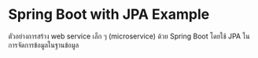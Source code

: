 # Spring Boot with JPA Example

ตัวอย่างการสร้าง web service เล็ก ๆ (microservice) ด้วย Spring Boot
โดยใช้ JPA ในการจัดการข้อมูลในฐานข้อมูล